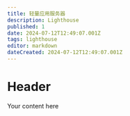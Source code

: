 ```yaml
---
title: 轻量应用服务器
description: Lighthouse
published: 1
date: 2024-07-12T12:49:07.001Z
tags: lighthouse
editor: markdown
dateCreated: 2024-07-12T12:49:07.001Z
---
```


# Header
Your content here